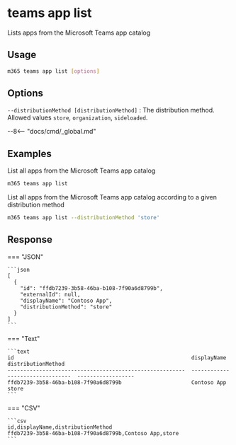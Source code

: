 # teams app list

Lists apps from the Microsoft Teams app catalog

## Usage

```sh
m365 teams app list [options]
```

## Options

`--distributionMethod [distributionMethod]`
: The distribution method. Allowed values `store`, `organization`, `sideloaded`.

--8<-- "docs/cmd/_global.md"

## Examples

List all apps from the Microsoft Teams app catalog

```sh
m365 teams app list
```

List all apps from the Microsoft Teams app catalog according to a given distribution method

```sh
m365 teams app list --distributionMethod 'store'
```

## Response

=== "JSON"

    ```json
    [
      {
        "id": "ffdb7239-3b58-46ba-b108-7f90a6d8799b",
        "externalId": null,
        "displayName": "Contoso App",
        "distributionMethod": "store"
      }
    ]
    ```

=== "Text"

    ```text
    id                                                        displayName                       distributionMethod
    --------------------------------------------------------  --------------------------------  ------------------
    ffdb7239-3b58-46ba-b108-7f90a6d8799b                      Contoso App                       store
    ```

=== "CSV"

    ```csv
    id,displayName,distributionMethod
    ffdb7239-3b58-46ba-b108-7f90a6d8799b,Contoso App,store
    ```

